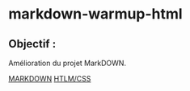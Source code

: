 # markdown-warmup-html

## Objectif : 

Amélioration du projet MarkDOWN. 

[MARKDOWN](https://zakariaselassi.github.io/challenge-markdown/)
[HTLM/CSS](https://zakariaselassi.github.io/markdown-warmup-html/)